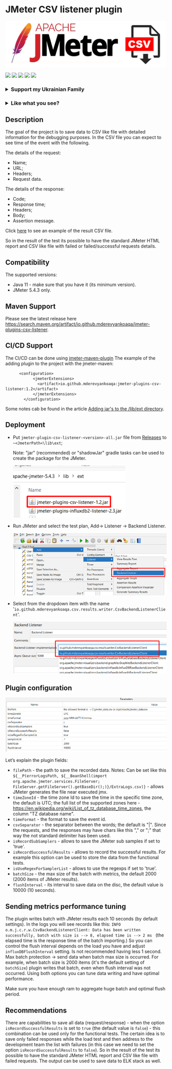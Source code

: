 # JMeter CSV listener plugin

 ![](img/logo.png) 


<p align="left">
<img src="https://img.shields.io/github/license/mderevyankoaqa/jmeter-csv-listener-plugin?style=plastic">
<img src ="https://img.shields.io/github/v/release/mderevyankoaqa/jmeter-csv-listener-plugin?style=plastic">
<img src="https://img.shields.io/maven-central/v/io.github.mderevyankoaqa/jmeter-plugins-csv-listener?style=plastic">
<img src="https://img.shields.io/github/downloads/mderevyankoaqa/jmeter-csv-listener-plugin/total?style=plastic">
<img src="https://img.shields.io/github/stars/mderevyankoaqa/jmeter-csv-listener-plugin?style=plastic&color=gold">

</p>

<h3> 
<details>
<summary>Support my Ukrainian Family 
</summary>
 <a href="https://www.paypal.com/cgi-bin/webscr?cmd=_s-xclick&hosted_button_id=H8L62WL5HVD32">
  <img src="https://raw.githubusercontent.com/stefan-niedermann/paypal-donate-button/master/paypal-donate-button.png" alt="Donate with PayPal" />
</a>
</details>
</h3> 

<h3>
<details>
<summary>Like what you see?</summary>
<br>
   <a href="https://www.buymeacoffee.com/mvderevyanko">
      <img alt="Coffee2" src="https://raw.githubusercontent.com/mderevyankoaqa/jmeter-elk/main/img/Coffee2.png"  width="150">

</a>
</details>
</h3>

## Description
The goal of the project is to save data to CSV like file with detailed information for the debugging purposes. In the CSV file you can expect to see time of the event with the following.

The details of the request:
* Name;
* URL;
* Headers;
* Request data.

The details of the response:
* Code;
* Response time;
* Headers;	
* Body;
* Assertion message. 

Click [here](https://minhaskamal.github.io/DownGit/#/home?url=https://github.com/mderevyankoaqa/jmeter-csv-listener-plugin/tree/main/samplers/ExtraLogs.csv) to see an example of the result CSV file.
  
So in the result of the test its possible to have the standard JMeter HTML report and CSV like file with failed or failed/successful requests details.

## Compatibility
The supported versions:
* Java 11 - make sure that you have it (its minimum version).
* JMeter 5.4.3 only.

## Maven Support
Please see the latest release here https://search.maven.org/artifact/io.github.mderevyankoaqa/jmeter-plugins-csv-listener.

## CI/CD Support
The CI/CD can be done using [jmeter-maven-plugin](https://github.com/jmeter-maven-plugin/jmeter-maven-plugin)
The example of the adding plugin to the project with the jmeter-maven:

          <configuration>
                <jmeterExtensions>
                  <artifact>io.github.mderevyankoaqa:jmeter-plugins-csv-listener:1.2</artifact>
                </jmeterExtensions>
            </configuration>
Some notes cab be found in the article [Adding jar's to the /lib/ext directory](https://github.com/jmeter-maven-plugin/jmeter-maven-plugin/wiki/Adding-Excluding-libraries-to-from-the-classpath).


## Deployment
* Put `jmeter-plugin-csv-listener-<version>-all.jar` file from [Releases](https://github.com/mderevyankoaqa/jmeter-csv-listener-plugin/releases) to `~<JmeterPath<\lib\ext`;

  Note: "jar" (recommended) or "shadowJar" gradle tasks can be used to create the package for the JMeter.
  
  ![](img/deploy1.png)

* Run JMeter and select the test plan, Add-> Listener -> Backend Listener.

  ![](img/deploy2.png)

* Select from the dropdown item with the name '`io.github.mderevyankoaqa.csv.results.writer.CsvBackendListenerClient`'.

  ![](img/deploy3.png)

## Plugin configuration

  ![](img/deploy4.png)

Let’s explain the plugin fields:
* `filePath` - the path to save the recorded data. 
  Notes: Can be set like this `${__P(errorLogsPath, ${__BeanShell(import org.apache.jmeter.services.FileServer; FileServer.getFileServer().getBaseDir();)}/ExtraLogs.csv)}` - allows JMeter generates the file near executed jmx.
* `timeZoneId` - the time zone Id to save the time in the specific time zone, the default is UTC; the full list of the supported zones here - https://en.wikipedia.org/wiki/List_of_tz_database_time_zones, the column "TZ database name".
* `timeFormat` - the format to save the event id.
* `csvSeparator` - the separator between the words; the default is "|". Since the requests, and the responses may have chars like this "," or ";" that way the not standard delimiter has been used.
* `isRecordSubSamplers` - allows to save the JMeter sub samples if set to 'true'.
* `isRecordSuccessfulResults` - allows to record the successful results. For example this option can be used to store the data from the functional tests. 
* `isUseRegexForSamplerList` - allows to use the regexps if set to 'true'.
* `batchSize` - the max size of the batch with metrics, the default 2000 (2000 items of JMeter results).
* `flushInterval` - its interval to save data on the disc, the default value is 10000 (10 seconds).

## Sending metrics performance tuning
The plugin writes batch with JMeter results each 10 seconds (by default settings). In the logs you will see records like this:
`INFO o.m.j.c.r.w.CsvBackendListenerClient: Data has been written successfully, batch with size is --> 8, elapsed time is --> 2 ms
` (the elapsed time is the response time of the batch importing.) So you can control the flush interval depends on the load you have and adjust `influxDBFlushInterval` setting. Is not recommended having less 1 second.  
Max batch protection -> send data when batch max size is occurred. For example, when batch size is 2000 items (it's the default setting of `batchSize`) plugin writes that batch, even when flush interval was not occurred.
Using both options you can tune data writing and have optimal performance.

Make sure you have enough ram to aggregate huge batch and optimal flush period.

## Recommendations
There are capabilities to save all data (request/response) - when the option `isRecordSuccessfulResults` is set to `true` (the default value is `false`) - this combination can be used only for the functional tests.
The certain idea is to save only failed responses while the load test and then address to the development team the list with failures (in this case we need to set the option `isRecordSuccessfulResults` to `false`). So in the result of the test its possible to have the standard JMeter HTML report and CSV like file with failed requests.
The output can be used to save data to ELK stack as well.
